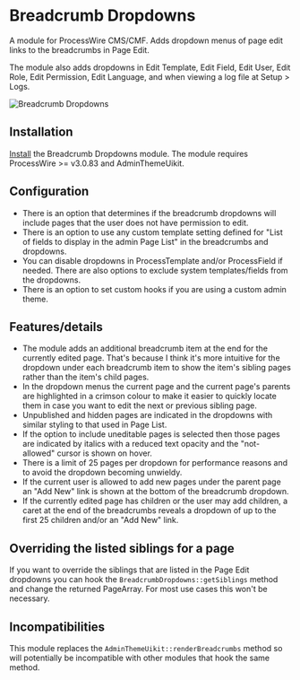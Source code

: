 # Breadcrumb Dropdowns

A module for ProcessWire CMS/CMF. Adds dropdown menus of page edit links to the breadcrumbs in Page Edit. 

The module also adds dropdowns in Edit Template, Edit Field, Edit User, Edit Role, Edit Permission, Edit Language, and when viewing a log file at Setup > Logs.

![Breadcrumb Dropdowns](https://user-images.githubusercontent.com/1538852/45392594-39663680-b67c-11e8-8f2a-8f9d0c3c0608.gif)


## Installation

[Install](http://modules.processwire.com/install-uninstall/) the Breadcrumb Dropdowns module. The module requires ProcessWire >= v3.0.83 and AdminThemeUikit.


## Configuration

* There is an option that determines if the breadcrumb dropdowns will include pages that the user does not have permission to edit.
* There is an option to use any custom template setting defined for "List of fields to display in the admin Page List" in the breadcrumbs and dropdowns.
* You can disable dropdowns in ProcessTemplate and/or ProcessField if needed. There are also options to exclude system templates/fields from the dropdowns.
* There is an option to set custom hooks if you are using a custom admin theme.

## Features/details

* The module adds an additional breadcrumb item at the end for the currently edited page. That's because I think it's more intuitive for the dropdown under each breadcrumb item to show the item's sibling pages rather than the item's child pages.
* In the dropdown menus the current page and the current page's parents are highlighted in a crimson colour to make it easier to quickly locate them in case you want to edit the next or previous sibling page.
* Unpublished and hidden pages are indicated in the dropdowns with similar styling to that used in Page List.
* If the option to include uneditable pages is selected then those pages are indicated by italics with a reduced text opacity and the "not-allowed" cursor is shown on hover.
* There is a limit of 25 pages per dropdown for performance reasons and to avoid the dropdown becoming unwieldy.
* If the current user is allowed to add new pages under the parent page an "Add New" link is shown at the bottom of the breadcrumb dropdown.
* If the currently edited page has children or the user may add children, a caret at the end of the breadcrumbs reveals a dropdown of up to the first 25 children and/or an "Add New" link.

## Overriding the listed siblings for a page

If you want to override the siblings that are listed in the Page Edit dropdowns you can hook the `BreadcrumbDropdowns::getSiblings` method and change the returned PageArray. For most use cases this won't be necessary.

## Incompatibilities

This module replaces the `AdminThemeUikit::renderBreadcrumbs` method so will potentially be incompatible with other modules that hook the same method.
